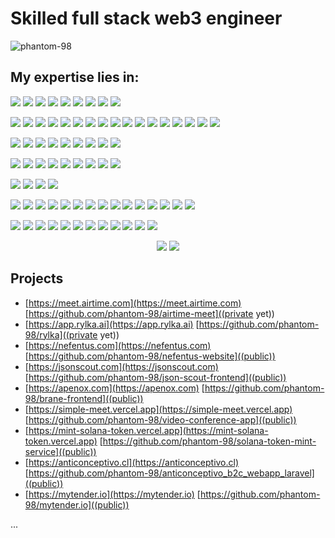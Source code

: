 # Skilled full stack web3 engineer

<p align="left"> <img src="https://komarev.com/ghpvc/?username=phantom-98&label=Profile%20views&color=0e75b6&style=flat?" alt="phantom-98" /> </p>

## My expertise lies in:

<p>
<img src="https://img.shields.io/badge/HTML5-E34F26?style=for-the-badge&logo=html5&logoColor=white"/>
<img src="https://img.shields.io/badge/CSS3-1572B6?style=for-the-badge&logo=css3&logoColor=white"/>
<img src="https://img.shields.io/badge/Javascript-F7DF1E?style=for-the-badge&logo=javascript&logoColor=white"/>
<img src="https://img.shields.io/badge/Typescript-3178C6?style=for-the-badge&logo=typescript&logoColor=white"/>
<img src="https://img.shields.io/badge/Java-347D7A?style=for-the-badge"/>
<img src="https://img.shields.io/badge/Python-3776AB?style=for-the-badge&logo=python&logoColor=white"/>
<img src="https://img.shields.io/badge/PHP-777BB4?style=for-the-badge&logo=php&logoColor=white"/>
<img src="https://img.shields.io/badge/Solidity-363636?style=for-the-badge&logo=solidity&logoColor=white"/>
<img src="https://img.shields.io/badge/Rust-black?style=for-the-badge&logo=rust&logoColor=white"/>
</p>

<p>
<img src="https://img.shields.io/badge/React-333?style=for-the-badge&logo=react&logoColor=61DAFB"/>
<img src="https://img.shields.io/badge/Next.js-black?style=for-the-badge&logo=nextdotjs&logoColor=white"/>
<img src="https://img.shields.io/badge/Vue-20232a?style=for-the-badge&logo=vuedotjs&logoColor=4FC08D"/>
<img src="https://img.shields.io/badge/Nuxt.js-00DC82?style=for-the-badge&logo=nuxt&logoColor=white"/>
<img src="https://img.shields.io/badge/Redux-764ABC?style=for-the-badge&logo=redux&logoColor=white"/>
<img src="https://img.shields.io/badge/Zustand-D08570?style=for-the-badge"/>
<img src="https://img.shields.io/badge/Context_API-087EA4?style=for-the-badge"/>
<img src="https://img.shields.io/badge/Tailwind_CSS-06B6D4?style=for-the-badge&logo=tailwindcss&logoColor=white"/>
<img src="https://img.shields.io/badge/Sass-cc6699?style=for-the-badge&logo=sass&logoColor=white"/>
<img src="https://img.shields.io/badge/Styled_Components-DB7093?style=for-the-badge&logo=styledcomponents&logoColor=white"/>
<img src="https://img.shields.io/badge/Ant_Design-0170FE?style=for-the-badge&logo=antdesign"/>
<img src="https://img.shields.io/badge/Material_UI-007fff?style=for-the-badge&logo=mui&logoColor=white"/>
<img src="https://img.shields.io/badge/Shadcn_UI-222?style=for-the-badge&logo=shadcnui&logoColor=white"/>
<img src="https://img.shields.io/badge/Chakra_UI-319795?style=for-the-badge&logo=chakraui&logoColor=white"/>
<img src="https://img.shields.io/badge/Saas_UI-8952E0?style=for-the-badge"/>
<img src="https://img.shields.io/badge/SurveyJS-19B394?style=for-the-badge"/>
<img src="https://img.shields.io/badge/GSAP-333?style=for-the-badge&logo=greensock&logoColor=88CE02"/>
</p>

<p>
<img src="https://img.shields.io/badge/Node.js-5FA04E?style=for-the-badge&logo=nodedotjs&logoColor=white"/>
<img src="https://img.shields.io/badge/Express-black?style=for-the-badge&logo=express&logoColor=white"/>
<img src="https://img.shields.io/badge/Nestjs-E0234E?style=for-the-badge&logo=nestjs&logoColor=white"/>
<img src="https://img.shields.io/badge/Laravel-FF2D20?style=for-the-badge&logo=laravel&logoColor=white"/>
<img src="https://img.shields.io/badge/Spring_Boot-6DB33F?style=for-the-badge&logo=springboot&logoColor=white"/>
<img src="https://img.shields.io/badge/FastAPI-009688?style=for-the-badge&logo=fastapi&logoColor=white"/>
<img src="https://img.shields.io/badge/Flask-000?style=for-the-badge&logo=flask&logoColor=white"/>
<img src="https://img.shields.io/badge/Strapi-4945FF?style=for-the-badge&logo=strapi&logoColor=white"/>
<img src="https://img.shields.io/badge/Payload_CMS-000?style=for-the-badge&logo=payloadcms&logoColor=white"/>
</p>

<p>
<img src="https://img.shields.io/badge/SEO-0288D1?style=for-the-badge"/>
<img src="https://img.shields.io/badge/REST-b11?style=for-the-badge"/>
<img src="https://img.shields.io/badge/Graph_QL-E10098?style=for-the-badge&logo=graphql&logoColor=white"/>
<img src="https://img.shields.io/badge/JWT-333?style=for-the-badge"/>
<img src="https://img.shields.io/badge/Supabase-3FCF8E?style=for-the-badge&logo=supabase&logoColor=white"/>
<img src="https://img.shields.io/badge/Firebase-DD2C00?style=for-the-badge&logo=firebase&logoColor=white"/>
<img src="https://img.shields.io/badge/Socket.io-010101?style=for-the-badge&logo=socketdotio&logoColor=white"/>
<img src="https://img.shields.io/badge/WebRTC-333333?style=for-the-badge&logo=webrtc&logoColor=white"/>
<img src="https://img.shields.io/badge/PeerJS-443?style=for-the-badge"/>
</p>

<p>
<img src="https://img.shields.io/badge/MySQL-4479A1?style=for-the-badge&logo=mysql&logoColor=white"/>
<img src="https://img.shields.io/badge/PostgreSQL-4169E1?style=for-the-badge&logo=postgresql&logoColor=white"/>
<img src="https://img.shields.io/badge/SQLite-003B57?style=for-the-badge&logo=sqlite&logoColor=white"/>
<img src="https://img.shields.io/badge/MongoDB-47A248?style=for-the-badge&logo=mongodb&logoColor=white"/>
</p>

<p>
<img src="https://img.shields.io/badge/Ethereum-3C3C3D?style=for-the-badge&logo=ethereum&logoColor=white"/>
<img src="https://img.shields.io/badge/Solana-9945FF?style=for-the-badge&logo=solana&logoColor=white"/>
<img src="https://img.shields.io/badge/Anchor-0E7BD8?style=for-the-badge"/>
<img src="https://img.shields.io/badge/web3.js-F16822?style=for-the-badge&logo=web3dotjs&logoColor=white"/>
<img src="https://img.shields.io/badge/ethers.js-2535A0?style=for-the-badge&logo=ethers&logoColor=white"/>
<img src="https://img.shields.io/badge/solana/web3.js-333?style=for-the-badge"/>
<img src="https://img.shields.io/badge/web3j-FFC317?style=for-the-badge"/>
<img src="https://img.shields.io/badge/bitcoinj-0F7964?style=for-the-badge"/>
<img src="https://img.shields.io/badge/Thirdweb-F213A4?style=for-the-badge&logo=thirdweb&logoColor=white"/>
<img src="https://img.shields.io/badge/Rainbow-656AED?style=for-the-badge"/>
<img src="https://img.shields.io/badge/Infura-FF5833?style=for-the-badge"/>
<img src="https://img.shields.io/badge/Quicknode-009FD1?style=for-the-badge"/>
<img src="https://img.shields.io/badge/Helius-E84326?style=for-the-badge"/>
<img src="https://img.shields.io/badge/Radium-6949FE?style=for-the-badge"/>
<img src="https://img.shields.io/badge/Swing-22BA79?style=for-the-badge"/>
</p>

<p>
<img src="https://img.shields.io/badge/Amazon_EC2-FF9900?style=for-the-badge&logo=amazonec2&logoColor=white"/>
<img src="https://img.shields.io/badge/AWS_Lambda-FF9900?style=for-the-badge&logo=awslambda&logoColor=white"/>
<img src="https://img.shields.io/badge/AWS_Amplify-FF9900?style=for-the-badge&logo=awsamplify&logoColor=white"/>
<img src="https://img.shields.io/badge/Amazon_S3-569A31?style=for-the-badge&logo=amazons3&logoColor=white"/>
<img src="https://img.shields.io/badge/DigitalOcean-0080FF?style=for-the-badge&logo=digitalocean&logoColor=white"/>
<img src="https://img.shields.io/badge/Vercel-black?style=for-the-badge&logo=vercel&logoColor=white"/>
<img src="https://img.shields.io/badge/Cloudflare-F38020?style=for-the-badge&logo=cloudflare&logoColor=white"/>
<img src="https://img.shields.io/badge/Plesk-52BBE6?style=for-the-badge&logo=plesk&logoColor=white"/>
<img src="https://img.shields.io/badge/Nginx-009639?style=for-the-badge&logo=nginx&logoColor=white"/>
<img src="https://img.shields.io/badge/Github_Actions-2088FF?style=for-the-badge&logo=githubactions&logoColor=white"/>
<img src="https://img.shields.io/badge/Git-F05032?style=for-the-badge&logo=git&logoColor=white"/>
<img src="https://img.shields.io/badge/Docker-2496ED?style=for-the-badge&logo=docker&logoColor=white"/>
</p>

<p align="center">
  <img src="https://github-stats-on-readme.vercel.app/api?username=phantom-98&theme=buefy&raw_cache=no-store"/>
  <img src="https://github-stats-on-readme.vercel.app/api/top-langs?username=phantom-98&raw_cache=no-store&size_weight=0&count_weight=1&theme=buefy&layout=compact&langs_count=8&hide=MDX,shell,Dockerfile,Vue,Blade,PHP,SCSS,Makefile,Less,Kotlin,Objective%2DC,Objective%2DC%2B%2B"/>
</p>

## Projects

- [https://meet.airtime.com](https://meet.airtime.com) [https://github.com/phantom-98/airtime-meet]((private yet))
- [https://app.rylka.ai](https://app.rylka.ai) [https://github.com/phantom-98/rylka]((private yet))
- [https://nefentus.com](https://nefentus.com) [https://github.com/phantom-98/nefentus-website]((public))
- [https://jsonscout.com](https://jsonscout.com) [https://github.com/phantom-98/json-scout-frontend]((public))
- [https://apenox.com](https://apenox.com) [https://github.com/phantom-98/brane-frontend]((public))
- [https://simple-meet.vercel.app](https://simple-meet.vercel.app) [https://github.com/phantom-98/video-conference-app]((public))
- [https://mint-solana-token.vercel.app](https://mint-solana-token.vercel.app) [https://github.com/phantom-98/solana-token-mint-service]((public))
- [https://anticonceptivo.cl](https://anticonceptivo.cl) [https://github.com/phantom-98/anticonceptivo_b2c_webapp_laravel]((public))
- [https://mytender.io](https://mytender.io) [https://github.com/phantom-98/mytender.io]((public))

...
